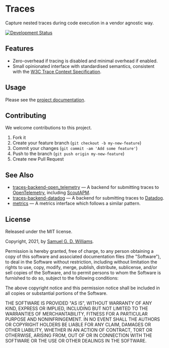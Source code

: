 # Traces

Capture nested traces during code execution in a vendor agnostic way.

[![Development Status](https://github.com/socketry/traces/workflows/Development/badge.svg)](https://github.com/socketry/traces/actions?workflow=Development)

## Features

  - Zero-overhead if tracing is disabled and minimal overhead if enabled.
  - Small opinionated interface with standardised semantics, consistent with the [W3C Trace Context Specification](https://github.com/w3c/trace-context).

## Usage

Please see the [project documentation](https://socketry.github.io/traces).

## Contributing

We welcome contributions to this project.

1.  Fork it
2.  Create your feature branch (`git checkout -b my-new-feature`)
3.  Commit your changes (`git commit -am 'Add some feature'`)
4.  Push to the branch (`git push origin my-new-feature`)
5.  Create new Pull Request

## See Also

- [traces-backend-open_telemetry](https://github.com/socketry/traces-backend-open_telemetry) — A backend for submitting traces to [OpenTelemetry](https://github.com/open-telemetry/opentelemetry-ruby), including [ScoutAPM](https://github.com/scoutapp/scout_apm_ruby).
- [traces-backend-datadog](https://github.com/socketry/traces-backend-datadog) — A backend for submitting traces to [Datadog](https://github.com/DataDog/dd-trace-rb).
- [metrics](https://github.com/socketry/metrics) — A metrics interface which follows a similar pattern.

## License

Released under the MIT license.

Copyright, 2021, by [Samuel G. D. Williams](http://www.codeotaku.com).

Permission is hereby granted, free of charge, to any person obtaining a copy
of this software and associated documentation files (the "Software"), to deal
in the Software without restriction, including without limitation the rights
to use, copy, modify, merge, publish, distribute, sublicense, and/or sell
copies of the Software, and to permit persons to whom the Software is
furnished to do so, subject to the following conditions:

The above copyright notice and this permission notice shall be included in
all copies or substantial portions of the Software.

THE SOFTWARE IS PROVIDED "AS IS", WITHOUT WARRANTY OF ANY KIND, EXPRESS OR
IMPLIED, INCLUDING BUT NOT LIMITED TO THE WARRANTIES OF MERCHANTABILITY,
FITNESS FOR A PARTICULAR PURPOSE AND NONINFRINGEMENT. IN NO EVENT SHALL THE
AUTHORS OR COPYRIGHT HOLDERS BE LIABLE FOR ANY CLAIM, DAMAGES OR OTHER
LIABILITY, WHETHER IN AN ACTION OF CONTRACT, TORT OR OTHERWISE, ARISING FROM,
OUT OF OR IN CONNECTION WITH THE SOFTWARE OR THE USE OR OTHER DEALINGS IN
THE SOFTWARE.
